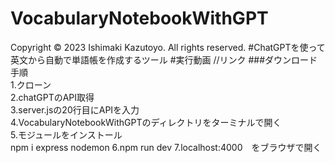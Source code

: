 # VocabularyNotebookWithGPT
Copyright © 2023 Ishimaki Kazutoyo. All rights reserved.
#ChatGPTを使って英文から自動で単語帳を作成するツール
#実行動画
//リンク
###ダウンロード手順<br>
1.クローン<br>
2.chatGPTのAPI取得<br>
3.server.jsの20行目にAPIを入力<br>
4.VocabularyNotebookWithGPTのディレクトリをターミナルで開く<br>
5.モジュールをインストール<br>
npm i express nodemon
6.npm run dev
7.localhost:4000　をブラウザで開く
